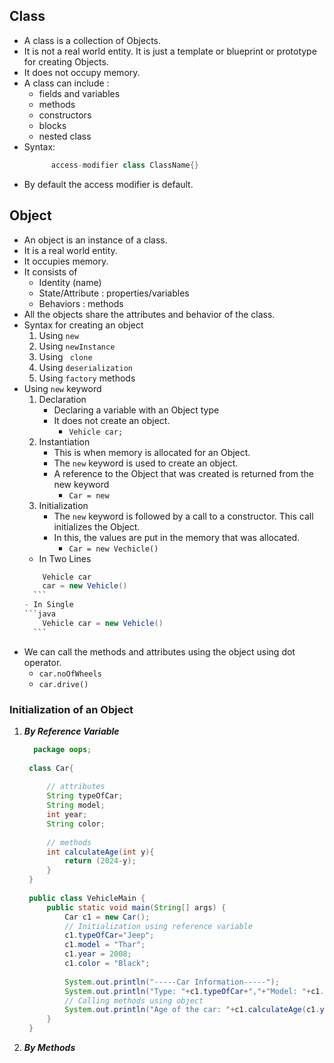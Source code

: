 ## Class
- A class is a collection of Objects.
- It is not a real world entity. It is just a template or blueprint or prototype for creating Objects.
- It does not occupy memory.
- A class can include :
	- fields and variables
	- methods
	- constructors
	- blocks
	- nested class
- Syntax:
  ```java
		access-modifier class ClassName{}  
    ```
- By default the access modifier is default.

## Object
- An object is an instance of a class.
- It is a real world entity.
- It occupies memory.
- It consists of
	- Identity (name)
	- State/Attribute : properties/variables
	- Behaviors : methods
- All the objects share the attributes and behavior of the class.
- Syntax for creating an object
	1. Using `new`
	2. Using `newInstance`
	3. Using ` clone`
	4. Using `deserialization`
	5. Using  `factory` methods
- Using `new` keyword
	1. Declaration
		- Declaring a variable with an Object type
		- It does not create an object.
			- `Vehicle car;`
	2. Instantiation
		- This is when memory is allocated for an Object.
		- The `new` keyword is used to create an object.
		- A reference to the Object that was created is returned from the new keyword
			- `Car = new`
	3. Initialization
		 - The `new` keyword is followed by a call to a constructor. This call initializes the Object.
		 - In this, the values are put in the memory that was allocated.
			 - `Car = new Vechicle()`
	- In Two Lines
	 ```java
		 Vehicle car 
		 car = new Vehicle()
	   ```
	- In Single
	 ```java
		 Vehicle car = new Vehicle()
	   ```
- We can call the methods and attributes using the object using dot operator.
	- `car.noOfWheels`
	- `car.drive()`

### Initialization of an Object
1. ***By Reference Variable***
   ```java
     package oops;  
  
	class Car{  
	  
	    // attributes  
	    String typeOfCar;  
	    String model;  
	    int year;  
	    String color;  
	  
	    // methods  
	    int calculateAge(int y){  
	        return (2024-y);  
	    }  
	}  
	  
	public class VehicleMain {  
	    public static void main(String[] args) {  
	        Car c1 = new Car();
	        // Initialization using reference variable
	        c1.typeOfCar="Jeep";  
	        c1.model = "Thar";  
	        c1.year = 2008;  
	        c1.color = "Black";  
	  
	        System.out.println("-----Car Information-----");  
	        System.out.println("Type: "+c1.typeOfCar+","+"Model: "+c1.model+","+"Year: "+c1.year+","+"Color: "+c1.color);  
	        // Calling methods using object
	        System.out.println("Age of the car: "+c1.calculateAge(c1.year));  
	    }  
	}
	 ```
2. ***By Methods***